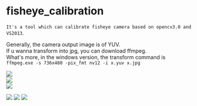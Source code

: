 # fisheye_calibration
`It's a tool which can calibrate fisheye camera based on opencv3.0 and VS2013`.

Generally, the camera output image is of YUV. <br> 
If u wanna transform into jpg, you can download ffmpeg. <br> 
What's more, in the windows version, the transform command is <br> 
        `ffmpeg.exe -s 736x480 -pix_fmt nv12 -i x.yuv x.jpg `<br> 
     

![](https://github.com/madaiqian/fisheye_calibration/blob/master/image/1.jpg)  
![](https://github.com/madaiqian/fisheye_calibration/blob/master/image/2.jpg)  
![](https://github.com/madaiqian/fisheye_calibration/blob/master/image/3.jpg) 

![](https://github.com/madaiqian/fisheye_calibration/blob/master/image/11.jpg) 
![](https://github.com/madaiqian/fisheye_calibration/blob/master/image/22.jpg) 
![](https://github.com/madaiqian/fisheye_calibration/blob/master/image/33.jpg) 
 
